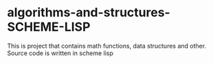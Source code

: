 # algorithms-and-structures-SCHEME-LISP
This is project that contains math functions, data structures and other. Source code is written in scheme lisp
